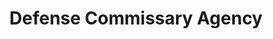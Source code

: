 ---
title: "Defense Commissary Agency"
url: /goldsboro/defense-commissary-agency/
shop: supermarket
---
